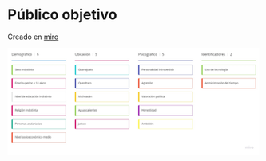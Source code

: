 # Público objetivo

Creado en [miro](https://miro.com/app/board/uXjVOHra_x0=/?invite_link_id=798211281553)

![](assets/img/Target%20Audience%20Template.jpg)